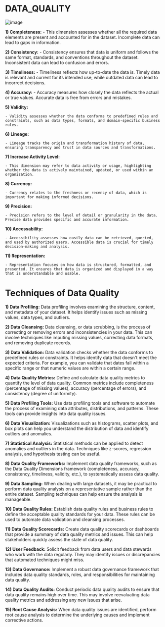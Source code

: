 # DATA_QUALITY

![image](https://github.com/DataSolutions360/DATA-QUALITY/assets/8845050/b15ad4d3-75af-41d9-82e4-e4f6fd519e76)

**1) Completeness:** 
     - This dimension assesses whether all the required data elements are present and accounted for in the dataset. Incomplete data can lead to gaps in information.

**2) Consistency:** 
     - Consistency ensures that data is uniform and follows the same format, standards, and conventions throughout the dataset. Inconsistent data can lead to confusion and errors.

**3) Timeliness:** 
     - Timeliness reflects how up-to-date the data is. Timely data is relevant and current for its intended use, while outdated data can lead to incorrect decisions.

**4) Accuracy:** 
     - Accuracy measures how closely the data reflects the actual or true values. Accurate data is free from errors and mistakes.

**5) Validity:** 

    - Validity assesses whether the data conforms to predefined rules and constraints, such as data types, formats, and domain-specific business rules.

**6) Lineage:** 

    - Lineage tracks the origin and transformation history of data, ensuring transparency and trust in data sources and transformations.

**7) Increase Activity Level:** 

    - This dimension may refer to data activity or usage, highlighting whether the data is actively maintained, updated, or used within an organization.

**8) Currency:** 

    - Currency relates to the freshness or recency of data, which is important for making informed decisions.

**9) Precision:** 

    - Precision refers to the level of detail or granularity in the data. Precise data provides specific and accurate information.

**10) Accessability:** 

    - Accessibility assesses how easily data can be retrieved, queried, and used by authorized users. Accessible data is crucial for timely decision-making and analysis.

**11) Representation:** 

    - Representation focuses on how data is structured, formatted, and presented. It ensures that data is organized and displayed in a way that is understandable and usable.


























# Techniques of Data Quality

__1) Data Profiling:__  Data profiling involves examining the structure, content, and metadata of your dataset. It helps identify issues such as missing values, data types, and outliers.

__2) Data Cleansing:__  Data cleansing, or data scrubbing, is the process of correcting or removing errors and inconsistencies in your data. This can involve techniques like imputing missing values, correcting data formats, and removing duplicate records.

__3) Data Validation:__ Data validation checks whether the data conforms to predefined rules or constraints. It helps identify data that doesn't meet the expected criteria. For example, you can validate that dates fall within a specific range or that numeric values are within a certain range.

__4) Data Quality Metrics:__ Define and calculate data quality metrics to quantify the level of data quality. Common metrics include completeness (percentage of missing values), accuracy (percentage of errors), and consistency (degree of uniformity).

__5) Data Profiling Tools:__ Use data profiling tools and software to automate the process of examining data attributes, distributions, and patterns. These tools can provide insights into data quality issues.

__6) Data Visualization:__ Visualizations such as histograms, scatter plots, and box plots can help you understand the distribution of data and identify outliers and anomalies.

__7) Statistical Analysis:__ Statistical methods can be applied to detect anomalies and outliers in the data. Techniques like z-scores, regression analysis, and hypothesis testing can be useful.

__8) Data Quality Frameworks:__ Implement data quality frameworks, such as the Data Quality Dimensions framework (completeness, accuracy, consistency, timeliness, validity, etc.), to systematically assess data quality.

__9) Data Sampling:__ When dealing with large datasets, it may be practical to perform data quality analysis on a representative sample rather than the entire dataset. Sampling techniques can help ensure the analysis is manageable.

__10) Data Quality Rules:__ Establish data quality rules and business rules to define the acceptable quality standards for your data. These rules can be used to automate data validation and cleansing processes.

__11) Data Quality Scorecards:__  Create data quality scorecards or dashboards that provide a summary of data quality metrics and issues. This can help stakeholders quickly assess the state of data quality.

__12) User Feedback:__ Solicit feedback from data users and data stewards who work with the data regularly. They may identify issues or discrepancies that automated techniques might miss.

__13) Data Governance:__ Implement a robust data governance framework that includes data quality standards, roles, and responsibilities for maintaining data quality.

__14) Data Quality Audits:__ Conduct periodic data quality audits to ensure that data quality remains high over time. This may involve reevaluating data quality metrics and addressing any new issues that arise.

__15) Root Cause Analysis:__ When data quality issues are identified, perform root cause analysis to determine the underlying causes and implement corrective actions.
